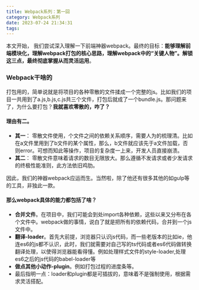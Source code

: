 ```yaml
---
title: Webpack系列：第一回
category: Webpack系列
date: 2023-07-24 21:34:31
tags:
---
```

本文开始， 我们尝试深入理解一下前端神器webpack。最终的目标：**能够理解前端模块化，理解webpack打包的核心思路，理解webpack中的“关键人物”。解锁这三点，最终彻底掌握从而灵活运用**。
### Webpack干啥的
打包用的，简单说就是将项目的各种零散的文件揉成一个完整的js。比如我们的项目一共用到了a.js,b.js,c.js共三个文件，打包后就成了一个bundle.js。那问题来了，为什么要打包？**我就喜欢零散的，咋了？**
#### 理由有二。
- **其一**： 零散文件使用，个文件之间的依赖关系顺序，需要人为的梳理清。比如在a文件里用到了b文件的某个属性，那么，b文件就应该先于a文件加载，否则error。可想而知此等操作，项目的复杂度一上来，开发人员直接崩溃。
- **其二**： 零散文件意味着请求的数目无限放大。那么遵循不发请求或者少发请求的终极性能准则，此方法依旧鸡肋。

因此，我们的神器webpack应运而生。当然啦，除了他还有很多其他的如gulp等的工具，非独此一款。

#### 那么webpack具体的能力都包括了啥？

- **合并文件**。在项目中，我们可能会到处import各种依赖，这些以来又分布在各个文件中。webpack做的事情，说白了就是把所有的依赖代码，合并到一个js文件中。
- **翻译-loader**。首先大前提，浏览器只认识js代码，而一些老版本的比如ie，他连es6的js都不认识，此时，我们就需要对自己写的ts代码或者es6代码做转换翻译处理，以使得浏览器能看得懂。例如处理样式文件的style-loader,处理es6之后的js代码的babel-loader等
- **做点其他小动作-plugin**。例如打包过程的进度条等。
- 最后指明一点：loader和plugin都是可插拔的，意味着不是强制使用，根据需求灵活搭配。




